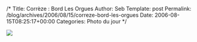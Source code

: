/*
 Title: Corrèze : Bord Les Orgues
 Author: Seb
 Template: post
 Permalink: /blog/archives/2006/08/15/correze-bord-les-orgues
 Date: 2006-08-15T08:25:17+00:00
 Categories: Photo du jour
*/
<p><a title="Bord Les Orgues" href="http://flickr.com/photos/11523765@N00/209301340" ><img src="http://static.flickr.com/78/209301340_5a960b686f_d.jpg" /></a></p>
